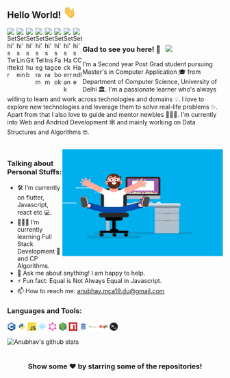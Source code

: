 ## Hello World! <img src="https://raw.githubusercontent.com/LifeofAGeek/LifeofAGeek/master/gifs/Hi.gif" width="30px"></h2>

<a href="https://twitter.com/ShettyAnubhav">
  <img align="left" alt="Sethi's Twitter" width="22px" src="https://cdn.jsdelivr.net/npm/simple-icons@v3/icons/twitter.svg" />
</a>
<a href="https://linkedin.com/in/iamanubhavsethi">
  <img align="left" alt="Sethi's Linkdein" width="22px" src="https://cdn.jsdelivr.net/npm/simple-icons@v3/icons/linkedin.svg" />
</a>
<a href="https://github.com/LifeofAGeek">
  <img align="left" alt="Sethi's Github" width="22px" src="https://cdn.jsdelivr.net/npm/simple-icons@v3/icons/github.svg" />
</a>
<a href="https://t.me/LifeofAGeek">
  <img align="left" alt="Sethi's Telegram" width="22px" src="https://cdn.jsdelivr.net/npm/simple-icons@v3/icons/telegram.svg" />
</a>
<a href="https://instagram.com/experiencing_anubhav/">
  <img align="left" alt="Sethi's Instagram" width="22px" src="https://cdn.jsdelivr.net/npm/simple-icons@v3/icons/instagram.svg" />
</a>
<a href="https://www.facebook.com/anubhav.shetty.1/">
  <img align="left" alt="Sethi's Facebook" width="22px" src="https://cdn.jsdelivr.net/npm/simple-icons@v3/icons/facebook.svg" />
</a>
<a href="https://www.hackerrank.com/byte_2/">
  <img align="left" alt="Sethi's Hackerrank" width="22px" src="https://cdn.jsdelivr.net/npm/simple-icons@v3/icons/hackerrank.svg" />
</a>
<a href="https:/https://www.codechef.com/users/byte_2">
  <img align="left" alt="Sethi's CC Handle" width="22px" src="https://cdn.jsdelivr.net/npm/simple-icons@v3/icons/codechef.svg" />
</a>

<br />

### Glad to see you here! 🤩 &nbsp; ![](https://visitor-badge.glitch.me/badge?page_id=LifeofAGeek.LifeofAGeek)

I'm a Second year Post Grad student pursuing Master's in Computer Application 🎓 from Department of Computer Science, University of Delhi 🏛. I'm a passionate learner who's always willing to learn and work across technologies and domains 💡. I love to explore new technologies and leverage them to solve real-life problems ✨. Apart from that I also love to guide and mentor newbies 👨🏻‍💻. I'm currently into Web and Andriod Development 🕸️ and mainly working on Data Structures and Algorithms 🤓.

<br />

<img align="right" height="250" width="375" alt="GIF" src="https://raw.githubusercontent.com/LifeofAGeek/LifeofAGeek/master/gifs/coder.gif" />

### Talking about Personal Stuffs:

- 🛠 I’m currently on flutter, Javascript, react etc 💻.
- 👨🏻‍💻 I’m currently learning Full Stack Development 🚀 and CP Algorithms.
- 💬 Ask me about anything! I am happy to help.
- ⚡ Fun fact: Equal is Not Always Equal in Javascript.
- 📫 How to reach me: anubhav.mca19.du@gmail.com

### Languages and Tools:

<code><img height="20" src="https://raw.githubusercontent.com/github/explore/80688e429a7d4ef2fca1e82350fe8e3517d3494d/topics/cpp/cpp.png"></code>
<code><img height="20" src="https://raw.githubusercontent.com/github/explore/80688e429a7d4ef2fca1e82350fe8e3517d3494d/topics/python/python.png"></code>
<code><img height="20" src="https://raw.githubusercontent.com/github/explore/80688e429a7d4ef2fca1e82350fe8e3517d3494d/topics/javascript/javascript.png"></code>
<code><img height="20" src="https://raw.githubusercontent.com/github/explore/80688e429a7d4ef2fca1e82350fe8e3517d3494d/topics/react/react.png"></code>
<code><img height="20" src="https://raw.githubusercontent.com/github/explore/80688e429a7d4ef2fca1e82350fe8e3517d3494d/topics/graphql/graphql.png"></code>
<code><img height="20" src="https://raw.githubusercontent.com/github/explore/80688e429a7d4ef2fca1e82350fe8e3517d3494d/topics/nodejs/nodejs.png"></code>
<code><img height="20" src="https://raw.githubusercontent.com/github/explore/80688e429a7d4ef2fca1e82350fe8e3517d3494d/topics/npm/npm.png"></code>
<code><img height="20" src="https://raw.githubusercontent.com/github/explore/80688e429a7d4ef2fca1e82350fe8e3517d3494d/topics/sql/sql.png"></code>
<code><img height="20" src="https://raw.githubusercontent.com/github/explore/80688e429a7d4ef2fca1e82350fe8e3517d3494d/topics/mongodb/mongodb.png"></code>
<code><img height="20" src="https://raw.githubusercontent.com/github/explore/80688e429a7d4ef2fca1e82350fe8e3517d3494d/topics/git/git.png"></code>
<code><img height="20" src="https://raw.githubusercontent.com/github/explore/80688e429a7d4ef2fca1e82350fe8e3517d3494d/topics/terminal/terminal.png"></code>

![Anubhav's github stats](https://github-readme-stats.vercel.app/api?username=LifeofAGeek&show_icons=true&title_color=fff&icon_color=79ff97&text_color=9f9f9f&bg_color=151515)

#

<div align="center">

### Show some ❤️ by starring some of the repositories!

</div>
